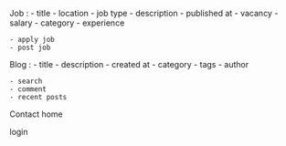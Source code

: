 Job :
    - title
    - location
    - job type
    - description
    - published at
    - vacancy
    - salary
    - category
    - experience


    - apply job
    - post job



Blog :
    - title
    - description
    - created at
    - category
    - tags
    - author
    
    - search 
    - comment
    - recent posts


Contact
home

login 